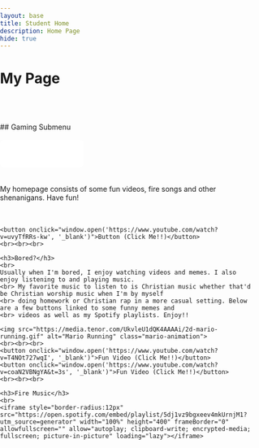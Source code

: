```yaml
---
layout: base
title: Student Home 
description: Home Page
hide: true
---
```


<h1> My Page </h1>
<br>
<br>
<br>
## Gaming Submenu
<br>
<br>
<style>
  .dropdown {
    position: relative;
    display: inline-block;
  }
  .dropdown-content {
    display: none;
    position: absolute;
    background-color: #F9F9F9;
    box-shadow: 0px 8px 16px 0px rgba(0,0,0,0.2);
    min-width: 160px;
    z-index: 1;
  }
  .dropdown-content a {
    color: black;
    padding: 12px 16px;
    text-decoration: none;
    display: block;
    border-radius: 5px;
    margin: 5px;
  }
  .dropdown-content a:hover {
    background-color: #ddd;
  }
  .dropdown:hover .dropdown-content {
    display: block;
  }
  .dropdown:hover .dropdown-button {
    background-color: #3E8E41;
  }
</style>
<div class="dropdown">
  <button class="dropdown-button" style="background-color: white; color: white; padding: 16px; font-size: 16px; border-color: white; cursor: pointer; border-radius: 8px;">
    Gaming Submenu
  </button>
  <div class="dropdown-content">
    <a href="navigation/game.html" style="background-color: green; color: white;">Cookie Clicker</a>
    <a href="navigation/calculator.html" style="background-color: orange; color: white;">Binary Calculator</a>
    <a href="navigation/snake.html" style="background-color: red; color: white;">Snake Game</a>
  </div>
  <br>
  <br>
  <br>
</div>



<html lang="en">
<head>
    <meta charset="UTF-8">
    <meta name="viewport" content="width=device-width, initial-scale=1.0">
    <title>Your Website Title</title>
    <style>
        /* Additional styles for your website */
        body {
            margin: 0;
            padding: 0;
            overflow-x: hidden; /* Prevents horizontal scroll */
        }
        .mario-animation {
            position: absolute; /* Fixed position to stay on bottom */
            top: 1275px;
            left: -100px; /* Start position off the screen */
            width: 85px; /* Adjust size as needed */
            height: auto;
            z-index: 1000; /* Ensures it appears above other content */
            animation: runAcross 10s linear infinite; /* Adjust duration as needed */
        }
        @keyframes runAcross {
            0% {
                left: -900px; /* Start from the left edge */
            }
            100% {
                left: 100vw; /* Move to the right edge */
            }
        }
        button {
            padding: 10px 20px;
            border: 2px solid #4CAF50; /* Border similar to other buttons */
            background-color: #f4f4f4; /* Light background */
            color: #000; /* Text color */
            font-size: 16px;
            cursor: pointer;
            transition: background-color 0.3s ease;
        }
        button:hover {
            background-color: #4CAF50; /* Hover background color */
            color: white; /* Text color change on hover */
        }
        .games-section {
            text-align: center;
            margin-top: 50px;
        }
    </style>
</head>
<body>
    <br>
    My homepage consists of some fun videos, fire songs and other shenanigans. Have fun! 
    <br><br><br>

    <button onclick="window.open('https://www.youtube.com/watch?v=uvyTfRRs-kw', '_blank')">Button (Click Me!!)</button>
    <br><br><br>

    <h3>Bored?</h3>
    <br>
    Usually when I'm bored, I enjoy watching videos and memes. I also enjoy listening to and playing music.
    <br> My favorite music to listen to is Christian music whether that'd be Christian worship music when I'm by myself
    <br> doing homework or Christian rap in a more casual setting. Below are a few buttons linked to some funny memes and
    <br> videos as well as my Spotify playlists. Enjoy!!
    
    <img src="https://media.tenor.com/UkvleU1dQK4AAAAi/2d-mario-running.gif" alt="Mario Running" class="mario-animation">
    <br><br><br>
    <button onclick="window.open('https://www.youtube.com/watch?v=T4NOt727wqI', '_blank')">Fun Video (Click Me!!)</button>
    <button onclick="window.open('https://www.youtube.com/watch?v=coaN2VBNgYA&t=3s', '_blank')">Fun Video (Click Me!!)</button>
    <br><br><br>
    
    <h3>Fire Music</h3>
    <br>
    <iframe style="border-radius:12px" src="https://open.spotify.com/embed/playlist/5dj1vz9bgxeev4mkUrnjM1?utm_source=generator" width="100%" height="400" frameBorder="0" allowfullscreen="" allow="autoplay; clipboard-write; encrypted-media; fullscreen; picture-in-picture" loading="lazy"></iframe>
    

</body>
</html>

